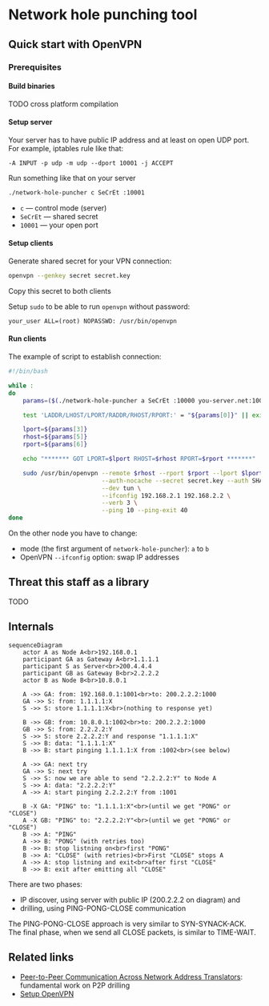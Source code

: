 # Network hole punching tool

## Quick start with OpenVPN

### Prerequisites

#### Build binaries

TODO cross platform compilation

#### Setup server

Your server has to have public IP address and
at least on open UDP port. For example, iptables rule like that:

```
-A INPUT -p udp -m udp --dport 10001 -j ACCEPT
```

Run something like that on your server

```sh
./network-hole-puncher c SeCrEt :10001
```

- `c` — control mode (server)
- `SeCrEt` — shared secret
- `10001` — your open port

#### Setup clients

Generate shared secret for your VPN connection:

```sh
openvpn --genkey secret secret.key
```

Copy this secret to both clients

Setup `sudo` to be able to run `openvpn` without password:

```
your_user ALL=(root) NOPASSWD: /usr/bin/openvpn
```

#### Run clients

The example of script to establish connection:

```sh
#!/bin/bash

while :
do
    params=($(./network-hole-puncher a SeCrEt :10000 you-server.net:10001))

    test 'LADDR/LHOST/LPORT/RADDR/RHOST/RPORT:' = "${params[0]}" || exit 1

    lport=${params[3]}
    rhost=${params[5]}
    rport=${params[6]}

    echo "******* GOT LPORT=$lport RHOST=$rhost RPORT=$rport *******"

    sudo /usr/bin/openvpn --remote $rhost --rport $rport --lport $lport --proto udp \
                          --auth-nocache --secret secret.key --auth SHA256 --cipher AES-256-CBC \
                          --dev tun \
                          --ifconfig 192.168.2.1 192.168.2.2 \
                          --verb 3 \
                          --ping 10 --ping-exit 40
done
```

On the other node you have to change:

- mode (the first argument of `network-hole-puncher`): `a` to `b`
- OpenVPN `--ifconfig` option: swap IP addresses

## Threat this staff as a library

TODO

## Internals

```mermaid
sequenceDiagram
    actor A as Node A<br>192.168.0.1
    participant GA as Gateway A<br>1.1.1.1
    participant S as Server<br>200.4.4.4
    participant GB as Gateway B<br>2.2.2.2
    actor B as Node B<br>10.8.0.1

    A ->> GA: from: 192.168.0.1:1001<br>to: 200.2.2.2:1000
    GA ->> S: from: 1.1.1.1:X
    S ->> S: store 1.1.1.1:X<br>(nothing to response yet)

    B ->> GB: from: 10.8.0.1:1002<br>to: 200.2.2.2:1000
    GB ->> S: from: 2.2.2.2:Y
    S ->> S: store 2.2.2.2:Y and response "1.1.1.1:X"
    S ->> B: data: "1.1.1.1:X"
    B ->> B: start pinging 1.1.1.1:X from :1002<br>(see below)

    A ->> GA: next try
    GA ->> S: next try
    S ->> S: now we are able to send "2.2.2.2:Y" to Node A
    S ->> A: data: "2.2.2.2:Y"
    A ->> A: start pinging 2.2.2.2:Y from :1001

    B -X GA: "PING" to: "1.1.1.1:X"<br>(until we get "PONG" or "CLOSE")
    A -X GB: "PING" to: "2.2.2.2:Y"<br>(until we get "PONG" or "CLOSE")
    B ->> A: "PING"
    A ->> B: "PONG" (with retries too)
    B ->> B: stop listning on<br>first "PONG"
    B ->> A: "CLOSE" (with retries)<br>First "CLOSE" stops A
    A ->> A: stop listning and exit<br>after first "CLOSE"
    B ->> B: exit after emitting all "CLOSE"
```

There are two phases:

- IP discover, using server with public IP (200.2.2.2 on diagram) and
- drilling, using PING-PONG-CLOSE communication

The PING-PONG-CLOSE approach is very similar to SYN-SYNACK-ACK. The
final phase, when we send all CLOSE packets, is similar to TIME-WAIT.

## Related links

- [Peer-to-Peer Communication Across Network Address Translators](https://bford.info/pub/net/p2pnat/): fundamental work on P2P drilling
- [Setup OpenVPN](https://ubuntu.com/server/docs/service-openvpn)
